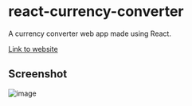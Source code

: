 # react-currency-converter

A currency converter web app made using React.

[Link to website](http://ezzylan.github.io/react-currency-converter)

## Screenshot

![image](https://user-images.githubusercontent.com/66157842/117478285-89167080-af91-11eb-8212-632f17e96d5b.png)
